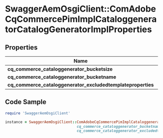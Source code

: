 # SwaggerAemOsgiClient::ComAdobeCqCommercePimImplCataloggeneratorCatalogGeneratorImplProperties

## Properties

Name | Type | Description | Notes
------------ | ------------- | ------------- | -------------
**cq_commerce_cataloggenerator_bucketsize** | [**ConfigNodePropertyInteger**](ConfigNodePropertyInteger.md) |  | [optional] 
**cq_commerce_cataloggenerator_bucketname** | [**ConfigNodePropertyString**](ConfigNodePropertyString.md) |  | [optional] 
**cq_commerce_cataloggenerator_excludedtemplateproperties** | [**ConfigNodePropertyArray**](ConfigNodePropertyArray.md) |  | [optional] 

## Code Sample

```ruby
require 'SwaggerAemOsgiClient'

instance = SwaggerAemOsgiClient::ComAdobeCqCommercePimImplCataloggeneratorCatalogGeneratorImplProperties.new(cq_commerce_cataloggenerator_bucketsize: null,
                                 cq_commerce_cataloggenerator_bucketname: null,
                                 cq_commerce_cataloggenerator_excludedtemplateproperties: null)
```



